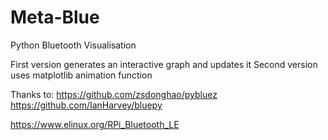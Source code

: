 # Meta-Blue
Python Bluetooth Visualisation

First version generates an interactive graph and updates it
Second version uses matplotlib animation function

Thanks to:
https://github.com/zsdonghao/pybluez
https://github.com/IanHarvey/bluepy

https://www.elinux.org/RPi_Bluetooth_LE


